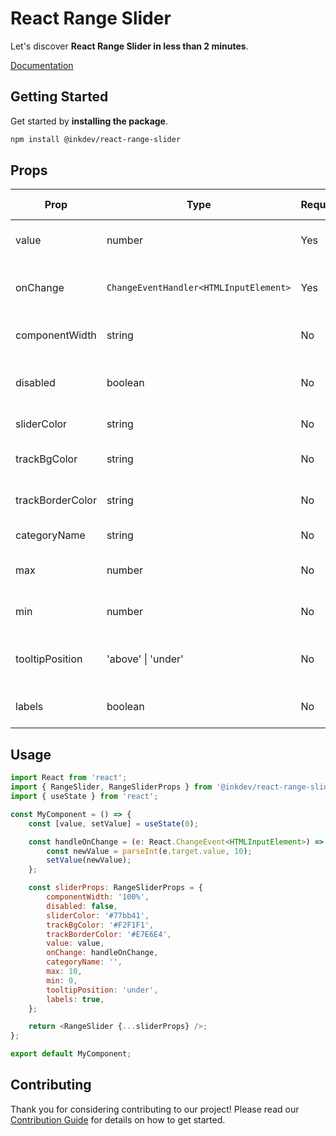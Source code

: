 # React Range Slider

Let's discover **React Range Slider in less than 2 minutes**.

[Documentation](https://inkdev-react-range-slider.netlify.app)

## Getting Started

Get started by **installing the package**.

```bash
npm install @inkdev/react-range-slider
```

## Props

| Prop             | Type                                   | Required | Default Value | Description                                    |
| ---------------- | -------------------------------------- | -------- | ------------- | ---------------------------------------------- |
| value            | number                                 | Yes      | N/A           | Current value of the slider                    |
| onChange         | `ChangeEventHandler<HTMLInputElement>` | Yes      | N/A           | Event handler for value change                 |
| componentWidth   | string                                 | No       | '100%'        | Width of the component                         |
| disabled         | boolean                                | No       | false         | Whether the component is disabled              |
| sliderColor      | string                                 | No       | '#77bb41'     | Color of the slider                            |
| trackBgColor     | string                                 | No       | '#F2F1F1'     | Background color of the track                  |
| trackBorderColor | string                                 | No       | '#E7E6E4'     | Border color of the track                      |
| categoryName     | string                                 | No       | N/A           | Category name                                  |
| max              | number                                 | No       | 10            | Maximum value of the slider                    |
| min              | number                                 | No       | 0             | Minimum value of the slider                    |
| tooltipPosition  | 'above' &#124; 'under'                 | No       | 'under'       | Position of the tooltip relative to the slider |
| labels           | boolean                                | No       | true          | Whether to display labels                      |

## Usage

```javascript
import React from 'react';
import { RangeSlider, RangeSliderProps } from '@inkdev/react-range-slider';
import { useState } from 'react';

const MyComponent = () => {
    const [value, setValue] = useState(0);

    const handleOnChange = (e: React.ChangeEvent<HTMLInputElement>) => {
        const newValue = parseInt(e.target.value, 10);
        setValue(newValue);
    };

    const sliderProps: RangeSliderProps = {
        componentWidth: '100%',
        disabled: false,
        sliderColor: '#77bb41',
        trackBgColor: '#F2F1F1',
        trackBorderColor: '#E7E6E4',
        value: value,
        onChange: handleOnChange,
        categoryName: '',
        max: 10,
        min: 0,
        tooltipPosition: 'under',
        labels: true,
    };

    return <RangeSlider {...sliderProps} />;
};

export default MyComponent;
```

## Contributing

Thank you for considering contributing to our project! Please read our [Contribution Guide](CONTRIBUTING.md) for details on how to get started.
